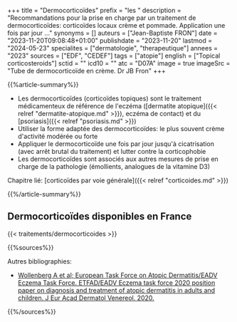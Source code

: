 +++
title = "Dermocorticoïdes"
prefix = "les "
description = "Recommandations pour la prise en charge par un traitement de dermocorticoïdes: corticoïdes locaux crème et pommade. Application une fois par jour ..."
synonyms = []
auteurs = ["Jean-Baptiste FRON"]
date = "2023-11-20T09:08:48+01:00"
publishdate = "2023-11-20"
lastmod = "2024-05-23"
specialites = ["dermatologie", "therapeutique"]
annees = "2023"
sources = ["EDF", "CEDEF"]
tags = ["atopie"]
english = ["Topical corticosteroids"]
sctid = ""
icd10 = ""
atc = "D07A"
image = true
imageSrc = "Tube de dermocorticoïde en crème. Dr JB Fron"
+++

{{%article-summary%}}

- Les dermocorticoïdes (corticoïdes topiques) sont le traitement médicamenteux de référence de l'eczéma ([dermatite atopique]({{< relref "dermatite-atopique.md" >}}), eczéma de contact) et du [psoriasis]({{< relref "psoriasis.md" >}})
- Utiliser la forme adaptée des dermocorticoïdes: le plus souvent crème d'activité modérée ou forte
- Appliquer le dermocorticoïde une fois par jour jusqu'à cicatrisation (avec arrêt brutal du traitement) et lutter contre la corticophobie
- Les dermocorticoïdes sont associés aux autres mesures de prise en charge de la pathologie (émollients, analogues de la vitamine D3)

Chapitre lié: [corticoïdes par voie générale]({{< relref "corticoides.md" >}})

{{%/article-summary%}}

## Dermocorticoïdes disponibles en France

{{< traitements/dermocorticoides >}}

{{%sources%}}

Autres bibliographies:

- [Wollenberg A et al; European Task Force on Atopic Dermatitis/EADV Eczema Task Force. ETFAD/EADV Eczema task force 2020 position paper on diagnosis and treatment of atopic dermatitis in adults and children. J Eur Acad Dermatol Venereol. 2020.](https://onlinelibrary.wiley.com/doi/10.1111/jdv.16892)

{{%/sources%}}

